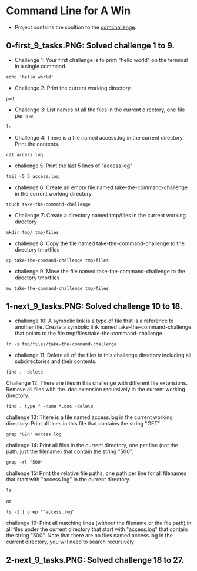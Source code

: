 # Command Line for A Win

- Project contains the soultion to the [cdmchallenge](https://cmdchallenge.com/). 

## 0-first_9_tasks.PNG: Solved challenge 1 to 9. 

- Challenge 1: Your first challenge is to print "hello world" on the terminal in a single command.
```
echo 'hello world'
```
- Chellenge 2: Print the current working directory.

 ```
 pwd 
 ```

- Challenge 3: List names of all the files in the current directory, one file per line.

 ```
 ls
 ```
- Challenge 4: There is a file named access.log in the current directory. Print the contents.
```
cat access.log
```
- challenge 5: Print the last 5 lines of "access.log"
```
tail -5 5 access.log
```
- challenge 6: Create an empty file named take-the-command-challenge in the current working directory.
 ```
 touch take-the-command-challenge
 ```
- Challenge 7: Create a directory named tmp/files in the current working directory

```
mkdir tmp/ tmp/files
```
- challenge 8: Copy the file named take-the-command-challenge to the directory tmp/files
```
cp take-the-command-challenge tmp/files
```
- challenge 9: Move the file named take-the-command-challenge to the directory tmp/files
 ```
 mv take-the-command-challenge tmp/files
 ```
## 1-next_9_tasks.PNG: Solved challenge 10 to 18. 
- challenge 10: A symbolic link is a type of file that is a reference to another file. Create a symbolic link named take-the-command-challenge that points to the file tmp/files/take-the-command-challenge.
```
ln -s tmp/files/take-the-command-challenge
```
- challenge 11: Delete all of the files in this challenge directory including all subdirectories and their contents.
```
find . -delete
```
Challenge 12: 
There are files in this challenge with different file extensions. Remove all files with the .doc extension recursively in the current working directory.
```
find . type f -name *.doc -delete
```
challenge 13: There is a file named access.log in the current working directory. Print all lines in this file that contains the string "GET"
```
grep "GER" access.log
```
challenge 14: Print all files in the current directory, one per line (not the path, just the filename) that contain the string "500".
```
grep -rl "500"
```
challenge 15: Print the relative file paths, one path per line for all filenames that start with "access.log" in the current directory.

```
ls
```
or
```
ls -1 | grep "^access.log"
```
challenge 16: Print all matching lines (without the filename or the file path) in all files under the current directory that start with "access.log" that contain the string "500". Note that there are no files named access.log in the current directory, you will need to search recursively

## 2-next_9_tasks.PNG: Solved challenge 18 to 27.
